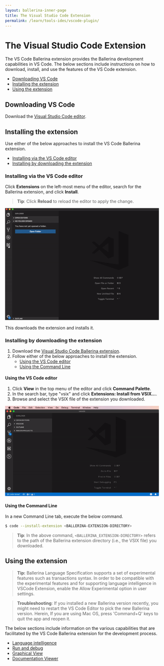 ```yaml
---
layout: ballerina-inner-page
title: The Visual Studio Code Extension
permalink: /learn/tools-ides/vscode-plugin/
---
```


# The Visual Studio Code Extension

The VS Code Ballerina extension provides the Ballerina development capabilities in VS Code. The below sections include instructions on how to download, install, and use the features of the VS Code extension.

- [Downloading VS Code](#downloading-vs-code)
- [Installing the extension](#installing-the-extension)
- [Using the extension](#using-the-extension)

## Downloading VS Code 

Download the [Visual Studio Code editor](https://code.visualstudio.com/download).


## Installing the extension

Use either of the below approaches to install the VS Code Ballerina extension.

- [Installing via the VS Code editor](#installing-via-the-vs-code-editor)
- [Installing by downloading the extension](#installing-by-downloading-the-extension)

### Installing via the VS Code editor

Click **Extensions** on the left-most menu of the editor, search for the Ballerina extension, and click **Install**.

> **Tip**: Click **Reload** to reload the editor to apply the change.

![Install the extension via VS Code](/learn/images/install-via-editor.gif)

This downloads the extension and installs it.

### Installing by downloading the extension

1. Download the [Visual Studio Code Ballerina extension](https://marketplace.visualstudio.com/items?itemName=ballerina.ballerina).
2. Follow either of the below approaches to install the extension.
    - [Using the VS Code editor](#using-the-vs-code-editor)
    - [Using the Command Line](#using-the-command-line)

#### Using the VS Code editor

1. Click **View** in the top menu of the editor and click **Command Palette**.
2. In the search bar, type "vsix" and click **Extensions: Install from VSIX...**.
3. Browse and select the VSIX file of the extension you downloaded.

![Install using the Command Palette of the editor.](/learn/images/install-via-palette.gif)

#### Using the Command Line
In a new Command Line tab, execute the below command.
```bash
$ code --install-extension <BALLERINA-EXTENSION-DIRECTORY>
```
> **Tip**: In the above command, `<BALLERINA_EXTENSION-DIRECTORY>` refers to the path of the Ballerina extension directory (i.e., the VSIX file) you downloaded.

## Using the extension

> **Tip:** Ballerina Language Specification supports a set of experimental features such as transactions syntax. In order to be compatible with the experimental features and for supporting language intelligence in VSCode Extension, enable the Allow Experimental option in user settings.

> **Troubleshooting**: If you installed a new Ballerina version recently, you might need to restart the VS Code Editor to pick the new Ballerina version. Herein, If you are using Mac OS, press 'Command+Q' keys to quit the app and reopen it.

The below sections include information on the various capabilities that are facilitated by the VS Code Ballerina extension for the development process.

- [Language intelligence](/learn/tools-ides/vscode-plugin/language-intelligence)
- [Run and debug](/learn/tools-ides/vscode-plugin/run-and-debug)
- [Graphical View](/learn/tools-ides/vscode-plugin/graphical-editor)
- [Documentation Viewer](/learn/tools-ides/vscode-plugin/documentation-viewer)

